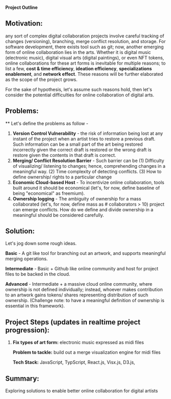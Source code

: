 **Project Outline**

## Motivation:

any sort of complex digital collaboration projects involve careful tracking of
changes (versioning), branching, merge conflict resolution, and storage. For software
development, there exists tool such as git; now, another emerging form of online collaboration
lies in the arts. Whether it is digital music (electronic music), digital visual arts
(digital paintings), or even NFT tokens, online collaborations for these art forms is
inevitable for multiple reasons; to list a few, **cost & time efficiency**, **ideation efficiency**,
**specializations enablement**, and **network effect**. These reasons will be further elaborated
as the scope of the project grows. 

For the sake of hypothesis, let's assume such reasons
hold, then let's consider the potential difficulties for online collaboration of digital arts.

## Problems:

** Let's define the problems as follow  -

1. **Version Control Vulnerability** - the risk of information being lost at any instant of
the project when an artist tries to restore a previous draft. Such information can be a
small part of the art being restored incorrectly given the correct draft is restored or
the wrong draft is restore given the contents in that draft is correct.
2. **Merging/ Conflict Resolution Barrier** - Such barrier can be (1) Difficulty of visualizing/
listening to changes; hence, comprehending changes in a meaningful way. (2) Time complexity of detecting conflicts. (3) How to define ownership/ rights to a particular change
3. **Economic Cloud-based Host** - To incentivize online collaboration, tools built around it should be economical (let's, for now, define baseline of being "economical" as freemium). 
4. **Ownership logging** - The ambiguity of ownership for a mass collaborated (let's, for now, define mass as # collaborators > 10) project can emerge conflicts. How do we define and divide ownership in a meaningful should be considered carefully. 

## Solution:

Let's jog down some rough ideas. 

**Basic** -  A git like tool for branching out an artwork, and supports meaningful merging operations. 

**Intermediate** -  Basic + Github like online community and host for project files to be backed in the cloud. 

**Advanced** -  Intermediate + a massive cloud online community, where ownership is not defined individually; instead, whoever makes contribution to an artwork gains tokens/ shares representing distribution of such ownership. (Challenge note: to have a meaningful definition of ownership is essential in this framework). 

## Project Steps (updates in realtime project progression):

1. **Fix types of art form:** electronic music expressed as midi files
    
    **Problem to tackle:** build out a merge visualization engine for midi files 
    
    **Tech Stack:** JavaScript, TypScript, React.js, Visx.js, D3.js, 

   
    

## Summary:

Exploring solutions to enable better online collaboration for digital artists
